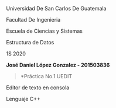 Universidad De San Carlos De Guatemala

Facultad De Ingenieria

Escuela de Ciencias y Sistemas

Estructura de Datos 

1S 2020

**José Daniel López Gonzalez - 201503836**

>*Práctica No.1
UEDIT
>
Editor de texto en consola

Lenguaje C++

